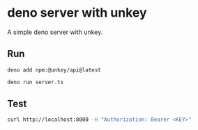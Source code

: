 # deno server with unkey

A simple deno server with unkey.

## Run

`deno add npm:@unkey/api@latest`

```bash
deno run server.ts
```

## Test

```bash
curl http://localhost:8000 -H "Authorization: Bearer <KEY>"
```
